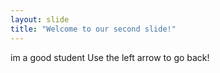 ```yaml
---
layout: slide
title: "Welcome to our second slide!"
---
```

im a good student
Use the left arrow to go back!
